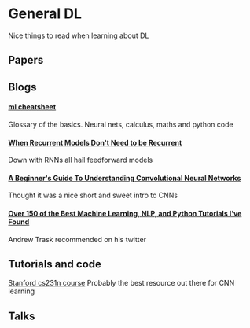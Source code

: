 # General DL
Nice things to read when learning about DL

## Papers

## Blogs

#### [ml cheatsheet](https://ml-cheatsheet.readthedocs.io/en/latest/index.html)

Glossary of the basics. Neural nets, calculus, maths and python code

#### [When Recurrent Models Don't Need to be Recurrent](http://www.offconvex.org/2018/07/27/approximating-recurrent/)
Down with RNNs all hail feedforward models

#### [A Beginner's Guide To Understanding Convolutional Neural Networks](https://adeshpande3.github.io/A-Beginner's-Guide-To-Understanding-Convolutional-Neural-Networks)
Thought it was a nice short and sweet intro to CNNs

#### [Over 150 of the Best Machine Learning, NLP, and Python Tutorials I’ve Found](https://medium.com/machine-learning-in-practice/over-150-of-the-best-machine-learning-nlp-and-python-tutorials-ive-found-ffce2939bd78)
Andrew Trask recommended on his twitter

## Tutorials and code

[Stanford cs231n course](http://cs231n.stanford.edu/)
Probably the best resource out there for CNN learning

## Talks

